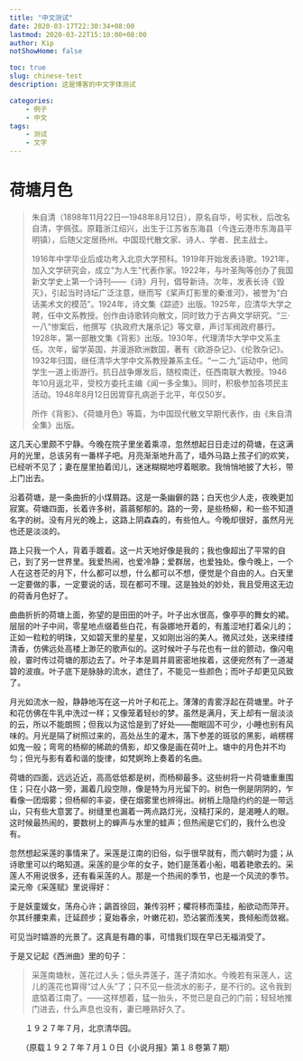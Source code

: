 ```yaml
---
title: "中文测试"
date: 2020-03-17T22:30:34+08:00
lastmod: 2020-03-22T15:10:00+08:00
author: Kip
notShowHome: false

toc: true
slug: chinese-test
description: 这是博客的中文字体测试

categories:
    - 例子
    - 中文
tags:
    - 测试
    - 文字
---
```


# 荷塘月色

>朱自清（1898年11月22日—1948年8月12日），原名自华，号实秋，后改名自清，字佩弦。原籍浙江绍兴，出生于江苏省东海县（今连云港市东海县平明镇），后随父定居扬州。中国现代散文家、诗人、学者、民主战士。
>
>1916年中学毕业后成功考入北京大学预科。1919年开始发表诗歌。1921年，加入文学研究会，成立“为人生”代表作家。1922年，与叶圣陶等创办了我国新文学史上第一个诗刊——《诗》月刊，倡导新诗。次年，发表长诗《毁灭》，引起当时诗坛广泛注意，继而写《桨声灯影里的秦淮河》，被誉为“白话美术文的模范”。1924年，诗文集《踪迹》出版。1925年，应清华大学之聘，任中文系教授。创作由诗歌转向散文，同时致力于古典文学研究。“三·一八”惨案后，他撰写《执政府大屠杀记》等文章，声讨军阀政府暴行。1928年，第一部散文集《背影》出版。1930年，代理清华大学中文系主任。次年，留学英国，并漫游欧洲数国，著有《欧游杂记》、《伦敦杂记》。1932年归国，继任清华大学中文系教授兼系主任。“一二·九”运动中，他同学生一道上街游行。抗日战争爆发后，随校南迁，任西南联大教授。1946年10月返北平，受校方委托主编《闻一多全集》。同时，积极参加各项民主活动。1948年8月12日因胃穿孔病逝于北平，年仅50岁。
>
>所作《背影》、《荷塘月色》等篇，为中国现代散文早期代表作，由《朱自清全集》出版。

这几天心里颇不宁静。今晚在院子里坐着乘凉，忽然想起日日走过的荷塘，在这满月的光里，总该另有一番样子吧。月亮渐渐地升高了，墙外马路上孩子们的欢笑，已经听不见了；妻在屋里拍着闰儿，迷迷糊糊地哼着眠歌。我悄悄地披了大衫，带上门出去。

沿着荷塘，是一条曲折的小煤屑路。这是一条幽僻的路；白天也少人走，夜晚更加寂寞。荷塘四面，长着许多树，蓊蓊郁郁的。路的一旁，是些杨柳，和一些不知道名字的树。没有月光的晚上，这路上阴森森的，有些怕人。今晚却很好，虽然月光也还是淡淡的。

路上只我一个人，背着手踱着。这一片天地好像是我的；我也像超出了平常的自己，到了另一世界里。我爱热闹，也爱冷静；爱群居，也爱独处。像今晚上，一个人在这苍茫的月下，什么都可以想，什么都可以不想，便觉是个自由的人。白天里一定要做的事，一定要说的话，现在都可不理。这是独处的妙处，我且受用这无边的荷香月色好了。

曲曲折折的荷塘上面，弥望的是田田的叶子。叶子出水很高，像亭亭的舞女的裙。层层的叶子中间，零星地点缀着些白花，有袅娜地开着的，有羞涩地打着朵儿的；正如一粒粒的明珠，又如碧天里的星星，又如刚出浴的美人。微风过处，送来缕缕清香，仿佛远处高楼上渺茫的歌声似的。这时候叶子与花也有一丝的颤动，像闪电般，霎时传过荷塘的那边去了。叶子本是肩并肩密密地挨着，这便宛然有了一道凝碧的波痕。叶子底下是脉脉的流水，遮住了，不能见一些颜色；而叶子却更见风致了。

月光如流水一般，静静地泻在这一片叶子和花上。薄薄的青雾浮起在荷塘里。叶子和花仿佛在牛乳中洗过一样；又像笼着轻纱的梦。虽然是满月，天上却有一层淡淡的云，所以不能朗照；但我以为这恰是到了好处——酣眠固不可少，小睡也别有风味的。月光是隔了树照过来的，高处丛生的灌木，落下参差的斑驳的黑影，峭楞楞如鬼一般；弯弯的杨柳的稀疏的倩影，却又像是画在荷叶上。塘中的月色并不均匀；但光与影有着和谐的旋律，如梵婀玲上奏着的名曲。

荷塘的四面，远远近近，高高低低都是树，而杨柳最多。这些树将一片荷塘重重围住；只在小路一旁，漏着几段空隙，像是特为月光留下的。树色一例是阴阴的，乍看像一团烟雾；但杨柳的丰姿，便在烟雾里也辨得出。树梢上隐隐约约的是一带远山，只有些大意罢了。树缝里也漏着一两点路灯光，没精打采的，是渴睡人的眼。这时候最热闹的，要数树上的蝉声与水里的蛙声；但热闹是它们的，我什么也没有。

忽然想起采莲的事情来了。采莲是江南的旧俗，似乎很早就有，而六朝时为盛；从诗歌里可以约略知道。采莲的是少年的女子，她们是荡着小船，唱着艳歌去的。采莲人不用说很多，还有看采莲的人。那是一个热闹的季节，也是一个风流的季节。梁元帝《采莲赋》里说得好：

于是妖童媛女，荡舟心许；鷁首徐回，兼传羽杯；欋将移而藻挂，船欲动而萍开。尔其纤腰束素，迁延顾步；夏始春余，叶嫩花初，恐沾裳而浅笑，畏倾船而敛裾。

可见当时嬉游的光景了。这真是有趣的事，可惜我们现在早已无福消受了。

于是又记起《西洲曲》里的句子：

> 采莲南塘秋，莲花过人头；低头弄莲子，莲子清如水。今晚若有采莲人，这儿的莲花也算得“过人头”了；只不见一些流水的影子，是不行的。这令我到底惦着江南了。——这样想着，猛一抬头，不觉已是自己的门前；轻轻地推门进去，什么声息也没有，妻已睡熟好久了。

　　１９２７年７月，北京清华园。

　　（原载１９２７年７月１０日《小说月报》第１８卷第７期）